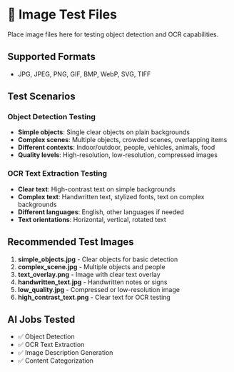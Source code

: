 # 📸 Image Test Files

Place image files here for testing object detection and OCR capabilities.

## Supported Formats
- JPG, JPEG, PNG, GIF, BMP, WebP, SVG, TIFF

## Test Scenarios

### Object Detection Testing
- **Simple objects**: Single clear objects on plain backgrounds
- **Complex scenes**: Multiple objects, crowded scenes, overlapping items
- **Different contexts**: Indoor/outdoor, people, vehicles, animals, food
- **Quality levels**: High-resolution, low-resolution, compressed images

### OCR Text Extraction Testing
- **Clear text**: High-contrast text on simple backgrounds
- **Complex text**: Handwritten text, stylized fonts, text on complex backgrounds
- **Different languages**: English, other languages if needed
- **Text orientations**: Horizontal, vertical, rotated text

## Recommended Test Images

1. **simple_objects.jpg** - Clear objects for basic detection
2. **complex_scene.jpg** - Multiple objects and people
3. **text_overlay.png** - Image with clear text overlay
4. **handwritten_text.jpg** - Handwritten notes or signs
5. **low_quality.jpg** - Compressed or low-resolution image
6. **high_contrast_text.png** - Clear text for OCR testing

## AI Jobs Tested
- ✅ Object Detection
- ✅ OCR Text Extraction
- ✅ Image Description Generation
- ✅ Content Categorization 